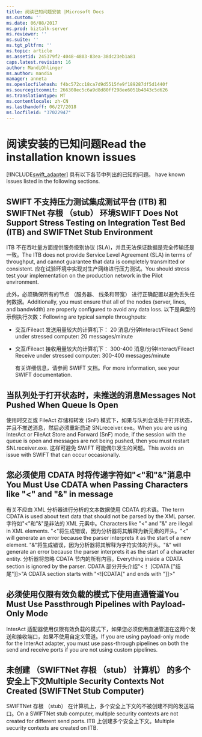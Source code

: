 ```yaml
---
title: 阅读已知问题安装 |Microsoft Docs
ms.custom: ''
ms.date: 06/08/2017
ms.prod: biztalk-server
ms.reviewer: ''
ms.suite: ''
ms.tgt_pltfrm: ''
ms.topic: article
ms.assetid: 245379f2-4048-4803-83ea-38dc23eb1a81
caps.latest.revision: 16
author: MandiOhlinger
ms.author: mandia
manager: anneta
ms.openlocfilehash: f4bc572cc18ca7d9d5515fe9f189287df5d1440f
ms.sourcegitcommit: 266308ec5c6a9d8d80ff298ee6051b4843c5d626
ms.translationtype: MT
ms.contentlocale: zh-CN
ms.lasthandoff: 06/27/2018
ms.locfileid: "37022947"
---
```

# <a name="read-the-installation-known-issues"></a><span data-ttu-id="51059-102">阅读安装的已知问题</span><span class="sxs-lookup"><span data-stu-id="51059-102">Read the installation known issues</span></span>
[!INCLUDE[swift_adapter](../../includes/swift-adapter-md.md)]<span data-ttu-id="51059-103"> 具有以下各节中列出的已知的问题。</span><span class="sxs-lookup"><span data-stu-id="51059-103"> have known issues listed in the following sections.</span></span>  
  
## <a name="swift-does-not-support-stress-testing-on-integration-test-bed-itb-and-swiftnet-stub-environment"></a><span data-ttu-id="51059-104">SWIFT 不支持压力测试集成测试平台 (ITB) 和 SWIFTNet 存根 （stub） 环境</span><span class="sxs-lookup"><span data-stu-id="51059-104">SWIFT Does Not Support Stress Testing on Integration Test Bed (ITB) and SWIFTNet Stub Environment</span></span>  
 <span data-ttu-id="51059-105">ITB 不在吞吐量方面提供服务级别协议 (SLA)，并且无法保证数据是完全传输还是一致。</span><span class="sxs-lookup"><span data-stu-id="51059-105">The ITB does not provide Service Level Agreement (SLA) in terms of throughput, and cannot guarantee that data is completely transmitted or consistent.</span></span> <span data-ttu-id="51059-106">应在试验环境中实现对生产网络进行压力测试。</span><span class="sxs-lookup"><span data-stu-id="51059-106">You should stress test your implementation on the production network in the Pilot environment.</span></span>  
  
 <span data-ttu-id="51059-107">此外，必须确保所有的节点 （服务器、 线条和带宽） 进行正确配置以避免丢失任何数据。</span><span class="sxs-lookup"><span data-stu-id="51059-107">Additionally, you must ensure that all of the nodes (server, lines, and bandwidth) are properly configured to avoid any data loss.</span></span> <span data-ttu-id="51059-108">以下是典型的示例执行次数：</span><span class="sxs-lookup"><span data-stu-id="51059-108">Following are typical sample throughputs:</span></span>  
  
- <span data-ttu-id="51059-109">交互/Fileact 发送用量较大的计算机下： 20 消息/分钟</span><span class="sxs-lookup"><span data-stu-id="51059-109">Interact/Fileact Send under stressed computer: 20 messages/minute</span></span>  
  
- <span data-ttu-id="51059-110">交互/Fileact 接收用量较大的计算机下： 300-400 消息/分钟</span><span class="sxs-lookup"><span data-stu-id="51059-110">Interact/Fileact Receive under stressed computer: 300-400 messages/minute</span></span>  
  
  <span data-ttu-id="51059-111">有关详细信息，请参阅 SWIFT 文档。</span><span class="sxs-lookup"><span data-stu-id="51059-111">For more information, see your SWIFT documentation.</span></span>  
  
## <a name="messages-not-pushed-when-queue-is-open"></a><span data-ttu-id="51059-112">当队列处于打开状态时，未推送的消息</span><span class="sxs-lookup"><span data-stu-id="51059-112">Messages Not Pushed When Queue Is Open</span></span>  
 <span data-ttu-id="51059-113">使用时交互或 FileAct 存储和转发 (SnF) 模式下，如果与队列会话处于打开状态，并且不推送消息，然后必须重新启动 SNLreceiver.exe。</span><span class="sxs-lookup"><span data-stu-id="51059-113">When you are using InterAct or FileAct Store and Forward (SnF) mode, if the session with the queue is open and messages are not being pushed, then you must restart SNLreceiver.exe.</span></span> <span data-ttu-id="51059-114">这样可避免 SWIFT 可能偶尔发生的问题。</span><span class="sxs-lookup"><span data-stu-id="51059-114">This avoids an issue with SWIFT that can occur occasionally.</span></span>  
  
## <a name="you-must-use-cdata-when-passing-characters-like--and--in-message"></a><span data-ttu-id="51059-115">您必须使用 CDATA 时将传递字符如"<"和"&"消息中</span><span class="sxs-lookup"><span data-stu-id="51059-115">You Must Use CDATA when Passing Characters like "<" and "&" in message</span></span>  
 <span data-ttu-id="51059-116">有关不应由 XML 分析器进行分析的文本数据使用 CDATA 的术语。</span><span class="sxs-lookup"><span data-stu-id="51059-116">The term CDATA is used about text data that should not be parsed by the XML parser.</span></span>  <span data-ttu-id="51059-117">字符如"<"和"&"是非法的 XML 元素中。</span><span class="sxs-lookup"><span data-stu-id="51059-117">Characters like "<" and "&" are illegal in XML elements.</span></span> <span data-ttu-id="51059-118">"<"将生成错误，因为分析器将其解释为新元素的开头。</span><span class="sxs-lookup"><span data-stu-id="51059-118">"<" will generate an error because the parser interprets it as the start of a new element.</span></span> <span data-ttu-id="51059-119">"&"将生成错误，因为分析器将其解释为字符实体的开头。</span><span class="sxs-lookup"><span data-stu-id="51059-119">"&" will generate an error because the parser interprets it as the start of a character entity.</span></span> <span data-ttu-id="51059-120">分析器将忽略 CDATA 节内的所有内容。</span><span class="sxs-lookup"><span data-stu-id="51059-120">Everything inside a CDATA section is ignored by the parser.</span></span> <span data-ttu-id="51059-121">CDATA 部分开头介绍"\<！ [CDATA ["结尾"]]\>"</span><span class="sxs-lookup"><span data-stu-id="51059-121">A CDATA section starts with "\<![CDATA[" and ends with "]]\>"</span></span>  
  
## <a name="you-must-use-passthrough-pipelines-with-payload-only-mode"></a><span data-ttu-id="51059-122">必须使用仅限有效负载的模式下使用直通管道</span><span class="sxs-lookup"><span data-stu-id="51059-122">You Must Use Passthrough Pipelines with Payload-Only Mode</span></span>  
 <span data-ttu-id="51059-123">InterAct 适配器使用仅限有效负载的模式下，如果您必须使用直通管道在这两个发送和接收端口，如果不使用自定义管道。</span><span class="sxs-lookup"><span data-stu-id="51059-123">If you are using payload-only mode for the InterAct adapter, you must use pass-through pipelines on both the send and receive ports if you are not using custom pipelines.</span></span>  
  
## <a name="multiple-security-contexts-not-created-swiftnet-stub-computer"></a><span data-ttu-id="51059-124">未创建 （SWIFTNet 存根 （stub） 计算机） 的多个安全上下文</span><span class="sxs-lookup"><span data-stu-id="51059-124">Multiple Security Contexts Not Created (SWIFTNet Stub Computer)</span></span>  
 <span data-ttu-id="51059-125">SWIFTNet 存根 （stub） 在计算机上，多个安全上下文的不被创建不同的发送端口。</span><span class="sxs-lookup"><span data-stu-id="51059-125">On a SWIFTNet stub computer, multiple security contexts are not created for different send ports.</span></span> <span data-ttu-id="51059-126">ITB 上创建多个安全上下文。</span><span class="sxs-lookup"><span data-stu-id="51059-126">Multiple security contexts are created on ITB.</span></span>
